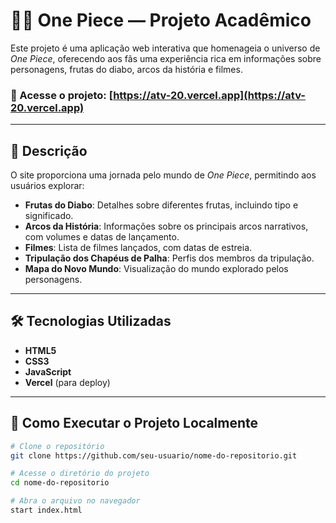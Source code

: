 # 🏴‍☠️ One Piece — Projeto Acadêmico

Este projeto é uma aplicação web interativa que homenageia o universo de *One Piece*, oferecendo aos fãs uma experiência rica em informações sobre personagens, frutas do diabo, arcos da história e filmes.

### 🔗 Acesse o projeto: [https://atv-20.vercel.app](https://atv-20.vercel.app)

---

## 📌 Descrição

O site proporciona uma jornada pelo mundo de *One Piece*, permitindo aos usuários explorar:

- **Frutas do Diabo**: Detalhes sobre diferentes frutas, incluindo tipo e significado.
- **Arcos da História**: Informações sobre os principais arcos narrativos, com volumes e datas de lançamento.
- **Filmes**: Lista de filmes lançados, com datas de estreia.
- **Tripulação dos Chapéus de Palha**: Perfis dos membros da tripulação.
- **Mapa do Novo Mundo**: Visualização do mundo explorado pelos personagens.

---

## 🛠️ Tecnologias Utilizadas

- **HTML5**
- **CSS3**
- **JavaScript**
- **Vercel** (para deploy)

---

## 🚀 Como Executar o Projeto Localmente

```bash
# Clone o repositório
git clone https://github.com/seu-usuario/nome-do-repositorio.git

# Acesse o diretório do projeto
cd nome-do-repositorio

# Abra o arquivo no navegador
start index.html
